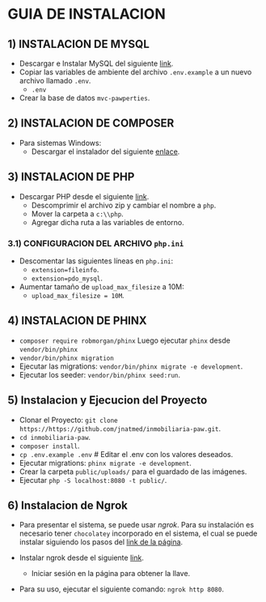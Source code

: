 # GUIA DE INSTALACION

## 1) INSTALACION DE MYSQL

* Descargar e Instalar MySQL del siguiente [link](https://dev.mysql.com/downloads/file/?id=526407).
* Copiar las variables de ambiente del archivo `.env.example` a un nuevo archivo llamado `.env`.
  * `.env`
* Crear la base de datos `mvc-pawperties`.

## 2) INSTALACION DE COMPOSER

* Para sistemas Windows:
  * Descargar el instalador del siguiente [enlace](https://getcomposer.org/Composer-Setup.exe).
  
## 3) INSTALACION DE PHP

* Descargar PHP desde el siguiente [link](https://windows.php.net/downloads/releases/php-8.3.6-nts-Win32-vs16-x64.zip).
  * Descomprimir el archivo zip y cambiar el nombre a `php`.
  * Mover la carpeta a `c:\\php`.
  * Agregar dicha ruta a las variables de entorno.
    
### 3.1) CONFIGURACION DEL ARCHIVO `php.ini`

* Descomentar las siguientes líneas en `php.ini`:
  * `extension=fileinfo`.
  * `extension=pdo_mysql`.
* Aumentar tamaño de `upload_max_filesize` a 10M:
  * `upload_max_filesize = 10M`.
    
## 4) INSTALACION DE PHINX

* `composer require robmorgan/phinx`
Luego ejecutar `phinx` desde `vendor/bin/phinx`
* `vendor/bin/phinx migration`
* Ejecutar las migrations: `vendor/bin/phinx migrate -e development`.
* Ejecutar los seeder: `vendor/bin/phinx seed:run`.

## 5) Instalacion y Ejecucion del Proyecto

* Clonar el Proyecto: `git clone https://https://github.com/jnatmed/inmobiliaria-paw.git`.
* `cd inmobiliaria-paw`.
* `composer install`.
* `cp .env.example .env` # Editar el .env con los valores deseados.
* Ejecutar migrations: `phinx migrate -e development`.
* Crear la carpeta `public/uploads/` para el guardado de las imágenes.
* Ejecutar `php -S localhost:8080 -t public/`.

## 6) Instalacion de Ngrok

* Para presentar el sistema, se puede usar *ngrok*. Para su instalación es necesario tener `chocolatey` incorporado en el sistema, el cual se puede instalar siguiendo los pasos del [link de la página](https://chocolatey.org/install).

* Instalar ngrok desde el siguiente [link](https://ngrok.com/download).
  * Iniciar sesión en la página para obtener la llave.
* Para su uso, ejecutar el siguiente comando: `ngrok http 8080`.
